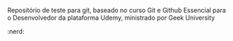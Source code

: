 Repositório de teste para git, baseado no curso Git e Github Essencial para o Desenvolvedor da plataforma Udemy, ministrado por Geek University


:nerd:
